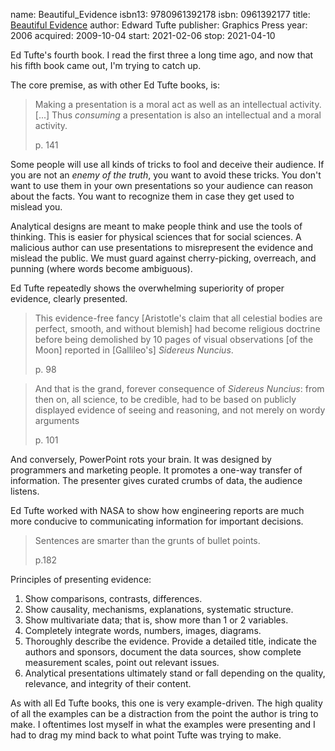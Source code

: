 name: Beautiful_Evidence
isbn13: 9780961392178
isbn: 0961392177
title: [Beautiful Evidence](http://amzn.com/0961392177)
author: Edward Tufte
publisher: Graphics Press
year: 2006
acquired: 2009-10-04
start: 2021-02-06
stop: 2021-04-10

Ed Tufte's fourth book.  I read the first three a long time ago, and now that
his fifth book came out, I'm trying to catch up.

The core premise, as with other Ed Tufte books, is:

> Making a presentation is a moral act as well as an intellectual activity.
> [...] Thus _consuming_ a presentation is also an intellectual and a moral
> activity.
> <footer>p. 141</footer>

Some people will use all kinds of tricks to fool and deceive their audience.  If
you are not an _enemy of the truth_, you want to avoid these tricks.  You don't
want to use them in your own presentations so your audience can reason about the
facts.  You want to recognize them in case they get used to mislead you.

Analytical designs are meant to make people think and use the tools of thinking.
This is easier for physical sciences that for social sciences.  A malicious
author can use presentations to misrepresent the evidence and mislead the
public. We must guard against cherry-picking, overreach, and punning (where
words become ambiguous).

Ed Tufte repeatedly shows the overwhelming superiority of proper evidence,
clearly presented.

> This evidence-free fancy [Aristotle's claim that all celestial bodies are
> perfect, smooth, and without blemish] had become religious doctrine before
> being demolished by 10 pages of visual observations [of the Moon] reported in
> [Gallileo's] _Sidereus Nuncius_.
> <footer>p. 98</footer>

> And that is the grand, forever consequence of _Sidereus Nuncius_: from then
> on, all science, to be credible, had to be based on publicly displayed
> evidence of seeing and reasoning, and not merely on wordy arguments
> <footer>p. 101</footer>

And conversely, PowerPoint rots your brain. It was designed by programmers and
marketing people.  It promotes a one-way transfer of information.  The presenter
gives curated crumbs of data, the audience listens.

Ed Tufte worked with NASA to show how engineering reports are much more
conducive to communicating information for important decisions.

> Sentences are smarter than the grunts of bullet points.
> <footer>p.182</footer>

Principles of presenting evidence:

1. Show comparisons, contrasts, differences.
1. Show causality, mechanisms, explanations, systematic structure.
1. Show multivariate data; that is, show more than 1 or 2 variables.
1. Completely integrate words, numbers, images, diagrams.
1. Thoroughly describe the evidence. Provide a detailed title, indicate the authors and sponsors, document the data sources, show complete measurement scales, point out relevant issues.
1. Analytical presentations ultimately stand or fall depending on the quality, relevance, and integrity of their content.

As with all Ed Tufte books, this one is very example-driven.  The high quality
of all the examples can be a distraction from the point the author is tring to
make.  I oftentimes lost myself in what the examples were presenting and I had
to drag my mind back to what point Tufte was trying to make.
